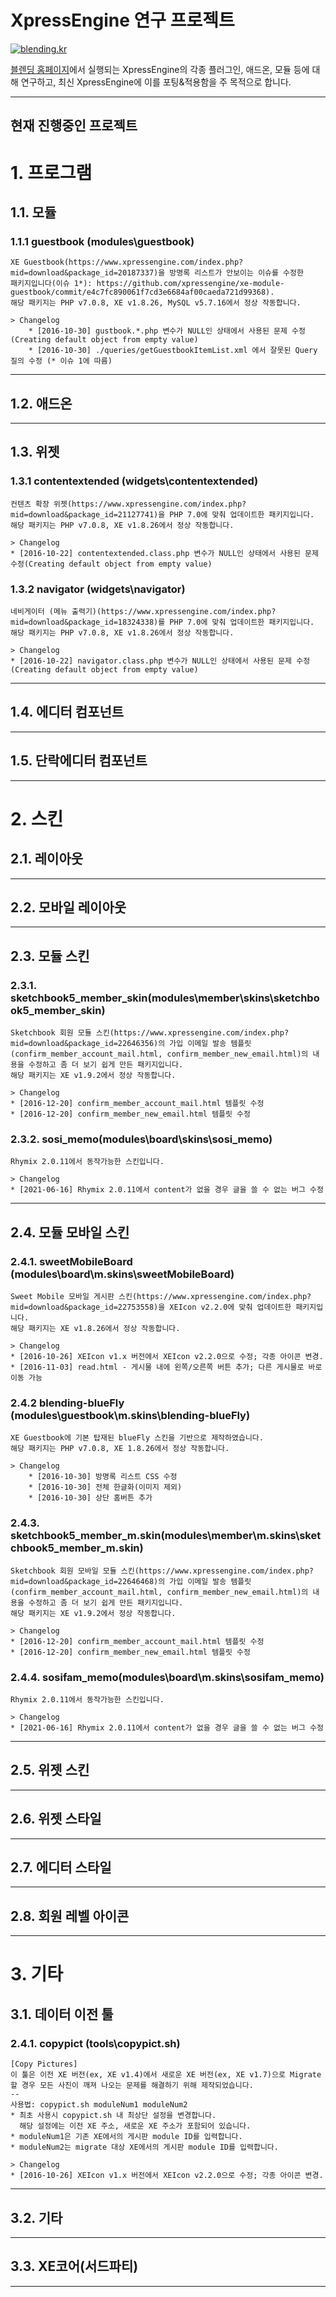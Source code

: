 XpressEngine 연구 프로젝트
==========================

[![blending.kr](https://i.imgur.com/aCgj9M8.jpg)](https://home.blending.kr)

[블렌딩 홈페이지](http://home.blending.kr)에서 실행되는 XpressEngine의 각종 플러그인, 애드온, 모듈 등에 대해 연구하고, 최신 XpressEngine에 이를 포팅&적용함을 주 목적으로 합니다.

***
현재 진행중인 프로젝트
----------------------

# 1. 프로그램
## 1.1. 모듈
### 1.1.1 guestbook (modules\guestbook)
    XE Guestbook(https://www.xpressengine.com/index.php?mid=download&package_id=20187337)을 방명록 리스트가 안보이는 이슈를 수정한
    패키지입니다(이슈 1*): https://github.com/xpressengine/xe-module-guestbook/commit/e4c7fc890061f7cd3e6684af00caeda721d99368).
    해당 패키지는 PHP v7.0.8, XE v1.8.26, MySQL v5.7.16에서 정상 작동합니다.

    > Changelog
        * [2016-10-30] gustbook.*.php 변수가 NULL인 상태에서 사용된 문제 수정(Creating default object from empty value)
        * [2016-10-30] ./queries/getGuestbookItemList.xml 에서 잘못된 Query 질의 수정 (* 이슈 1에 따름)
        
***
## 1.2. 애드온

***
## 1.3. 위젯
### 1.3.1 contentextended (widgets\contentextended)
	컨텐츠 확장 위젯(https://www.xpressengine.com/index.php?mid=download&package_id=21127741)을 PHP 7.0에 맞춰 업데이트한 패키지입니다.
	해당 패키지는 PHP v7.0.8, XE v1.8.26에서 정상 작동합니다.

	> Changelog
	* [2016-10-22] contentextended.class.php 변수가 NULL인 상태에서 사용된 문제 수정(Creating default object from empty value)

### 1.3.2 navigator (widgets\navigator)
	네비게이터 (메뉴 출력기)(https://www.xpressengine.com/index.php?mid=download&package_id=18324338)를 PHP 7.0에 맞춰 업데이트한 패키지입니다.
	해당 패키지는 PHP v7.0.8, XE v1.8.26에서 정상 작동합니다.

	> Changelog
	* [2016-10-22] navigator.class.php 변수가 NULL인 상태에서 사용된 문제 수정(Creating default object from empty value)
    
***
## 1.4. 에디터 컴포넌트

***
## 1.5. 단락에디터 컴포넌트

***
# 2. 스킨
## 2.1. 레이아웃

***
## 2.2. 모바일 레이아웃

***
## 2.3. 모듈 스킨
### 2.3.1. sketchbook5_member_skin(modules\member\skins\sketchbook5_member_skin)
	Sketchbook 회원 모듈 스킨(https://www.xpressengine.com/index.php?mid=download&package_id=22646356)의 가입 이메일 발송 템플릿(confirm_member_account_mail.html, confirm_member_new_email.html)의 내용을 수정하고 좀 더 보기 쉽게 만든 패키지입니다.
	해당 패키지는 XE v1.9.2에서 정상 작동합니다.

	> Changelog
	* [2016-12-20] confirm_member_account_mail.html 템플릿 수정
	* [2016-12-20] confirm_member_new_email.html 템플릿 수정

### 2.3.2. sosi_memo(modules\board\skins\sosi_memo)
	Rhymix 2.0.11에서 동작가능한 스킨입니다.

	> Changelog
	* [2021-06-16] Rhymix 2.0.11에서 content가 없을 경우 글을 쓸 수 없는 버그 수정

***
## 2.4. 모듈 모바일 스킨
### 2.4.1. sweetMobileBoard (modules\board\m.skins\sweetMobileBoard)
	Sweet Mobile 모바일 게시판 스킨(https://www.xpressengine.com/index.php?mid=download&package_id=22753558)을 XEIcon v2.2.0에 맞춰 업데이트한 패키지입니다.
	해당 패키지는 XE v1.8.26에서 정상 작동합니다.
	
	> Changelog
	* [2016-10-26] XEIcon v1.x 버전에서 XEIcon v2.2.0으로 수정; 각종 아이콘 변경.
	* [2016-11-03] read.html - 게시물 내에 왼쪽/오른쪽 버튼 추가; 다른 게시물로 바로 이동 가능

### 2.4.2 blending-blueFly (modules\guestbook\m.skins\blending-blueFly)
    XE Guestbook에 기본 탑재된 blueFly 스킨을 기반으로 제작하였습니다.
    해당 패키지는 PHP v7.0.8, XE 1.8.26에서 정상 작동합니다.

    > Changelog
        * [2016-10-30] 방명록 리스트 CSS 수정
        * [2016-10-30] 전체 한글화(이미지 제외)
        * [2016-10-30] 상단 홈버튼 추가
    
### 2.4.3. sketchbook5_member_m.skin(modules\member\m.skins\sketchbook5_member_m.skin)
	Sketchbook 회원 모바일 모듈 스킨(https://www.xpressengine.com/index.php?mid=download&package_id=22646468)의 가입 이메일 발송 템플릿(confirm_member_account_mail.html, confirm_member_new_email.html)의 내용을 수정하고 좀 더 보기 쉽게 만든 패키지입니다.
	해당 패키지는 XE v1.9.2에서 정상 작동합니다.

	> Changelog
	* [2016-12-20] confirm_member_account_mail.html 템플릿 수정
	* [2016-12-20] confirm_member_new_email.html 템플릿 수정

### 2.4.4. sosifam_memo(modules\board\m.skins\sosifam_memo)
	Rhymix 2.0.11에서 동작가능한 스킨입니다.

	> Changelog
	* [2021-06-16] Rhymix 2.0.11에서 content가 없을 경우 글을 쓸 수 없는 버그 수정

***
## 2.5. 위젯 스킨

***
## 2.6. 위젯 스타일

***
## 2.7. 에디터 스타일

***
## 2.8. 회원 레벨 아이콘

***
# 3. 기타
## 3.1. 데이터 이전 툴
### 2.4.1. copypict (tools\copypict.sh)
	[Copy Pictures]
	이 툴은 이전 XE 버전(ex, XE v1.4)에서 새로운 XE 버전(ex, XE v1.7)으로 Migrate할 경우 모든 사진이 깨져 나오는 문제를 해결하기 위해 제작되었습니다.
	--
	사용법: copypict.sh moduleNum1 moduleNum2
	* 최초 사용시 copypict.sh 내 최상단 설정을 변경합니다.
	  해당 설정에는 이전 XE 주소, 새로운 XE 주소가 포함되어 있습니다.
	* moduleNum1은 기존 XE에서의 게시판 module ID를 입력합니다.
	* moduleNum2는 migrate 대상 XE에서의 게시판 module ID를 입력합니다.
	
	> Changelog
	* [2016-10-26] XEIcon v1.x 버전에서 XEIcon v2.2.0으로 수정; 각종 아이콘 변경.

***
## 3.2. 기타

***
## 3.3. XE코어(서드파티)


***
